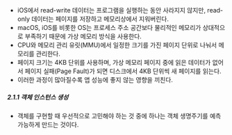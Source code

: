 - iOS에서 read-write 데이터는 프로그램을 실행하는 동안 사라지지 않지만, read-only 데이터는 페이지를 저장하고 메모리상에서 지워버린다.
- macOS, iOS를 비롯한 OS는 프로세스 주소 공간보다 물리적인 메모리가 상대적으로 부족하기 때문에 가상 메모리 방식을 사용한다.
- CPU와 메모리 관리 유릿(MMU)에서 일정한 크기를 가진 페이지 단위로 나눠서 메모리를 관리한다.
- 페이지 크기는 4KB 단위를 사용하며, 가상 메모리 페이지 중에 읽은 데이터가 없어서 페이지 실패(Page Fault)가 되면 디스크에서 4KB 단위씩 새 페이지를 읽는다.
- 이러한 과정이 많아질수록 앱 성능에 좋지 않는 영향을 끼친다.
##### 2.1.1 객체 인스턴스 생성
- 객체를 구현할 때 우선적으로 고민해야 하는 것 중에 하나는 객체 생명주기를 예측 가능하게 만드는 것이다.
